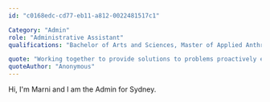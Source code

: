 ```yaml
---
id: "c0168edc-cd77-eb11-a812-0022481517c1"

Category: "Admin"
role: "Administrative Assistant"
qualifications: "Bachelor of Arts and Sciences, Master of Applied Anthropology, Master of International Business and Law, Postgraduate Research Degree in Social and Cultural Anthropology"

quote: "Working together to provide solutions to problems proactively every day, for our clients and internally"
quoteAuthor: "Anonymous"
---
```


Hi, I'm Marni and I am the Admin for Sydney.
